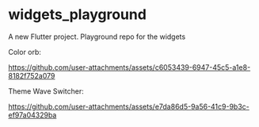 # widgets_playground

A new Flutter project. Playground repo for the widgets

Color orb:

https://github.com/user-attachments/assets/c6053439-6947-45c5-a1e8-8182f752a079

Theme Wave Switcher: 

https://github.com/user-attachments/assets/e7da86d5-9a56-41c9-9b3c-ef97a04329ba

